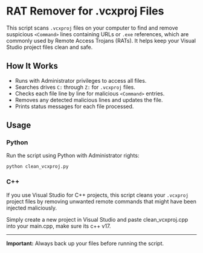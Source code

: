 # RAT Remover for .vcxproj Files

This script scans `.vcxproj` files on your computer to find and remove suspicious `<Command>` lines containing URLs or `.exe` references, which are commonly used by Remote Access Trojans (RATs). It helps keep your Visual Studio project files clean and safe.

## How It Works

- Runs with Administrator privileges to access all files.
- Searches drives `C:` through `Z:` for `.vcxproj` files.
- Checks each file line by line for malicious `<Command>` entries.
- Removes any detected malicious lines and updates the file.
- Prints status messages for each file processed.

## Usage

### Python

Run the script using Python with Administrator rights:

`python clean_vcxproj.py`

### C++

If you use Visual Studio for C++ projects, this script cleans your `.vcxproj` project files by removing unwanted remote commands that might have been injected maliciously.

Simply create a new project in Visual Studio and paste clean_vcxproj.cpp into your main.cpp, make sure its c++ v17.

---

**Important:** Always back up your files before running the script.
